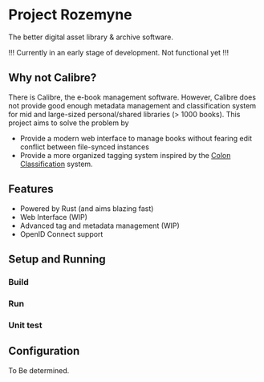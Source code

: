 <!--
SPDX-FileCopyrightText: 2022 perillamint

SPDX-License-Identifier: CC0-1.0
-->

# Project Rozemyne
The better digital asset library & archive software.

!!! Currently in an early stage of development. Not functional yet !!!

## Why not Calibre?
There is Calibre, the e-book management software. However, Calibre does not provide good enough metadata management and classification system for mid and large-sized personal/shared libraries (> 1000 books). This project aims to solve the problem by

* Provide a modern web interface to manage books without fearing edit conflict between file-synced instances
* Provide a more organized tagging system inspired by the [Colon Classification](https://en.wikipedia.org/wiki/Colon_classification) system.

## Features

* Powered by Rust (and aims blazing fast)
* Web Interface (WIP)
* Advanced tag and metadata management (WIP)
* OpenID Connect support

## Setup and Running
### Build
### Run
### Unit test

## Configuration
To Be determined.
